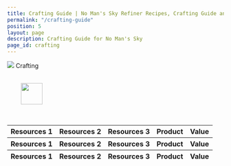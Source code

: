 ```yaml
---
title: Crafting Guide | No Man's Sky Refiner Recipes, Crafting Guide and Cooking Guide
permalink: "/crafting-guide"
position: 5
layout: page
description: Crafting Guide for No Man's Sky
page_id: crafting
---
```


<div class="card mb-3" id="slotWrapper">
    <div class="card-header">
        <img src="uploads/resources.png" />
        <span>Crafting</span>
    </div>
    <div class="card-body">
        <div class="table-responsive">
            <div id="loading" class="text-center" style="padding: 2rem">
                <img src="uploads/loading.gif" width="50"/>
            </div>
            <table class="crafting table table-bordered loading" id="dataTable" width="100%" cellspacing="0">
                <thead>
                    <tr class='tr-title'>
                        <th>Resources 1</th>
                        <th>Resources 2</th>
                        <th>Resources 3</th>
                        <th>Product</th>
                        <th>Value</th>
                    </tr>
                    <tr class="text-center">
                        <th><div>Resources 1</div></th>
                        <th><div>Resources 2</div></th>
                        <th><div>Resources 3</div></th>
                        <th><div>Product</div></th>
                        <th><div>Value</div></th>
                    </tr>
                </thead>
                <tfoot>
                    <tr class='tr-title'>
                        <th>Resources 1</th>
                        <th>Resources 2</th>
                        <th>Resources 3</th>
                        <th>Product</th>
                        <th>Value</th>
                    </tr>
                </tfoot>
                <tbody id="crafting"></tbody>
            </table>
        </div>
    </div>
</div>

<script type="text/javascript">
    var publicSpreadsheetUrl = "https://docs.google.com/spreadsheets/d/1rgIYbl3zCD3qGTE-5ZCCmHiol7-9QzIIujkAfmgKoSo/edit?usp=sharing";
    
      function init() {
          Tabletop.init({
              key: publicSpreadsheetUrl,
              callback: showInfo,
              simpleSheet: false
          });
      }
    
      function showInfo(data, tabletop) {
          var itemsProcessed = 0;
          data.crafting.elements.forEach(function(item, index) {
              if (!isEmpty(item.resources_3)) {
                  $("#crafting").append(
                      '<tr>  <td onclick="getText(\''+item.resources_1+'\')"><img src="uploads/' +
                      item.resources_1.replace(/ /g, "-").toLowerCase() +
                      '80.png" /><span>' +
                      item.resources_1 +
                      " " +
                      item.resources_1_num.replace(/one/g, "") +
                      '</span></td> <td onclick="getText(\''+item.resources_2+'\')"><img src="uploads/' +
                      item.resources_2.replace(/ /g, "-").toLowerCase() +
                      '80.png" /><span>' +
                      item.resources_2 +
                      " " +
                      item.resources_2_num.replace(/one/g, "") +
                      '</span></td> <td onclick="getText(\''+item.resources_3+'\')"><img src="uploads/' +
                      item.resources_3.replace(/ /g, "-").toLowerCase() +
                      '80.png" /><span>' +
                      item.resources_3 +
                      '</span></td> <td onclick="getText(\''+item.product+'\')"><img src="uploads/' +
                      item.product.replace(/ /g, "-").toLowerCase() +
                      '80.png" /><span>' +
                      item.product +
                      '</span></td> <td onclick="getText(\''+item.value+'\')">' +
                      item.value +
                      "</td></tr>"
                  );
              } else if (!isEmpty(item.resources_2)) {
                  $("#crafting").append(
                      '<tr>   <td onclick="getText(\''+item.resources_1+'\')"><img src="uploads/' +
                      item.resources_1.replace(/ /g, "-").toLowerCase() +
                      '80.png" /><span>' +
                      item.resources_1 +
                      " " +
                      item.resources_1_num.replace(/one/g, "") +
                      '</span></td> <td onclick="getText(\''+item.resources_2+'\')"><img src="uploads/' +
                      item.resources_2.replace(/ /g, "-").toLowerCase() +
                      '80.png" /><span>' +
                      item.resources_2 +
                      " " +
                      item.resources_2_num.replace(/one/g, "") +
                      '</span></td> <td></td> <td onclick="getText(\''+item.product+'\')"><img src="uploads/' +
                      item.product.replace(/ /g, "-").toLowerCase() +
                      '80.png" /><span>' +
                      item.product +
                      '</span></td> <td onclick="getText(\''+item.value+'\')">' +
                      item.value +
                      "</td> </tr>"
                  );
              } else {
                  $("#crafting").append(
                      '<tr>   <td onclick="getText(\''+item.resources_1+'\')"><img src="uploads/' +
                      item.resources_1.replace(/ /g, "-").toLowerCase() +
                      '80.png" /><span>' +
                      item.resources_1 +
                      " " +
                      item.resources_1_num.replace(/one/g, "") +
                      '</span></td> <td></td> <td></td> <td onclick="getText(\''+item.product+'\')"><img src="uploads/' +
                      item.product.replace(/ /g, "-").toLowerCase() +
                      '80.png" /><span>' +
                      item.product +
                      '</span></td> <td onclick="getText(\''+item.value+'\')">' +
                      item.value +
                      "</td> </tr>"
                  );
              }
    
              itemsProcessed++;
              if (itemsProcessed === data.crafting.elements.length) {
                  callback();
              }
          });
      }
    
      function isEmpty(obj) {
          for (var key in obj) {
              if (obj.hasOwnProperty(key)) return false;
          }
          return true;
      }
    
      window.addEventListener("DOMContentLoaded", init);
    
      function callback() {
          $("#dataTable").DataTable({
              order: [
                  [4, "desc"]
              ],
              pageLength: 50,
              ordering: false,
              language: {
                  searchPlaceholder: "Search",
                  search: '<a class="clearSearch" onclick="clearSearch()"><i class="fa fa-times" aria-hidden="true"></i></a>'
              }
          });
          
          $('#dataTable thead th').each( function () {
                var title = $(this).text();
                $(this).find('div').html( '<input type="text" class="form-control form-control-sm cell-search" placeholder="Search '+title+'" />' );
            } );
        
            var table = $('#dataTable').DataTable();
        
            // Apply the search
            table.columns().every( function () {
                var that = this;
        
                $( 'input', this.header() ).on( 'keyup change clear', function () {
                    if ( that.search() !== this.value ) {
                        that
                            .search( this.value )
                            .draw();
                    }
                } );
            } );
    
          $("#loading").remove();
          $(".loading").removeClass('loading');
          
      }

</script>
<script src="https://cdnjs.cloudflare.com/ajax/libs/tabletop.js/1.5.1/tabletop.min.js"></script>